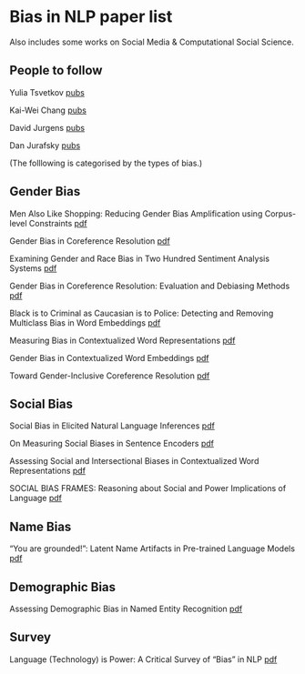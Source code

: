 # Bias in NLP paper list 

Also includes some works on Social Media & Computational Social Science.

## People to follow 

Yulia Tsvetkov [pubs](https://www.cs.cmu.edu/~ytsvetko/#publications)

Kai-Wei Chang [pubs](http://web.cs.ucla.edu/~kwchang/publications_area/)

David Jurgens [pubs](https://jurgens.people.si.umich.edu/)

Dan Jurafsky [pubs](https://web.stanford.edu/~jurafsky/pubs.html)


(The folllowing is categorised by the types of bias.)

## Gender Bias 

Men Also Like Shopping: Reducing Gender Bias Amplification using Corpus-level Constraints [pdf](https://arxiv.org/pdf/1707.09457.pdf)

Gender Bias in Coreference Resolution [pdf](https://arxiv.org/pdf/1804.09301.pdf)

Examining Gender and Race Bias in Two Hundred Sentiment Analysis Systems [pdf](https://arxiv.org/pdf/1805.04508.pdf)

Gender Bias in Coreference Resolution: Evaluation and Debiasing Methods [pdf](https://arxiv.org/pdf/1804.06876.pdf)

Black is to Criminal as Caucasian is to Police: Detecting and Removing Multiclass Bias in Word Embeddings [pdf](https://arxiv.org/pdf/1904.04047.pdf)

Measuring Bias in Contextualized Word Representations [pdf](https://arxiv.org/pdf/1906.07337.pdf)

Gender Bias in Contextualized Word Embeddings [pdf](https://arxiv.org/pdf/1904.03310.pdf)

Toward Gender-Inclusive Coreference Resolution [pdf](https://www.aclweb.org/anthology/2020.acl-main.418.pdf)


## Social Bias 

Social Bias in Elicited Natural Language Inferences [pdf](http://www.ethicsinnlp.org/workshop/pdf/EthNLP09.pdf)

On Measuring Social Biases in Sentence Encoders [pdf](https://arxiv.org/pdf/1903.10561.pdf)

Assessing Social and Intersectional Biases in Contextualized Word Representations [pdf](https://arxiv.org/pdf/1911.01485.pdf)

SOCIAL BIAS FRAMES: Reasoning about Social and Power Implications of Language [pdf](https://arxiv.org/pdf/1911.03891.pdf)


## Name Bias 

“You are grounded!”: Latent Name Artifacts in Pre-trained Language Models [pdf](https://arxiv.org/pdf/2004.03012.pdf)


## Demographic Bias 

Assessing Demographic Bias in Named Entity Recognition [pdf](https://arxiv.org/pdf/2008.03415.pdf)


## Survey 

Language (Technology) is Power: A Critical Survey of “Bias” in NLP [pdf](https://arxiv.org/pdf/2005.14050.pdf)

